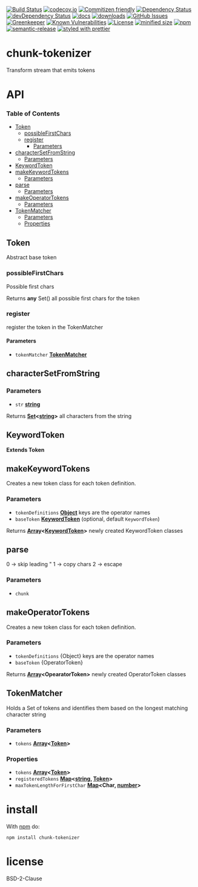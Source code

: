 [![Build Status](https://secure.travis-ci.org/arlac77/chunk-tokenizer.png)](http://travis-ci.org/arlac77/chunk-tokenizer)
[![codecov.io](http://codecov.io/github/arlac77/chunk-tokenizer/coverage.svg?branch=master)](http://codecov.io/github/arlac77/chunk-tokenizer?branch=master)
[![Commitizen friendly](https://img.shields.io/badge/commitizen-friendly-brightgreen.svg)](http://commitizen.github.io/cz-cli/)
[![Dependency Status](https://david-dm.org/arlac77/chunk-tokenizer.svg)](https://david-dm.org/arlac77/chunk-tokenizer)
[![devDependency Status](https://david-dm.org/arlac77/chunk-tokenizer/dev-status.svg)](https://david-dm.org/arlac77/chunk-tokenizer#info=devDependencies)
[![docs](http://inch-ci.org/github/arlac77/chunk-tokenizer.svg?branch=master)](http://inch-ci.org/github/arlac77/chunk-tokenizer)
[![downloads](http://img.shields.io/npm/dm/chunk-tokenizer.svg?style=flat-square)](https://npmjs.org/package/chunk-tokenizer)
[![GitHub Issues](https://img.shields.io/github/issues/arlac77/chunk-tokenizer.svg?style=flat-square)](https://github.com/arlac77/chunk-tokenizer/issues)
[![Greenkeeper](https://badges.greenkeeper.io/arlac77/chunk-tokenizer.svg)](https://greenkeeper.io/)
[![Known Vulnerabilities](https://snyk.io/test/github/arlac77/chunk-tokenizer/badge.svg)](https://snyk.io/test/github/arlac77/chunk-tokenizer)
[![License](https://img.shields.io/badge/License-BSD%203--Clause-blue.svg)](https://opensource.org/licenses/BSD-3-Clause)
[![minified size](https://badgen.net/bundlephobia/min/chunk-tokenizer)](https://bundlephobia.com/result?p=chunk-tokenizer)
[![npm](https://img.shields.io/npm/v/chunk-tokenizer.svg)](https://www.npmjs.com/package/chunk-tokenizer)
[![semantic-release](https://img.shields.io/badge/%20%20%F0%9F%93%A6%F0%9F%9A%80-semantic--release-e10079.svg)](https://github.com/arlac77/chunk-tokenizer)
[![styled with prettier](https://img.shields.io/badge/styled_with-prettier-ff69b4.svg)](https://github.com/prettier/prettier)

# chunk-tokenizer

Transform stream that emits tokens

# API

<!-- Generated by documentation.js. Update this documentation by updating the source code. -->

### Table of Contents

-   [Token](#token)
    -   [possibleFirstChars](#possiblefirstchars)
    -   [register](#register)
        -   [Parameters](#parameters)
-   [characterSetFromString](#charactersetfromstring)
    -   [Parameters](#parameters-1)
-   [KeywordToken](#keywordtoken)
-   [makeKeywordTokens](#makekeywordtokens)
    -   [Parameters](#parameters-2)
-   [parse](#parse)
    -   [Parameters](#parameters-3)
-   [makeOperatorTokens](#makeoperatortokens)
    -   [Parameters](#parameters-4)
-   [TokenMatcher](#tokenmatcher)
    -   [Parameters](#parameters-5)
    -   [Properties](#properties)

## Token

Abstract base token

### possibleFirstChars

Possible first chars

Returns **any** Set(<Number>) all possible first chars for the token

### register

register the token in the TokenMatcher

#### Parameters

-   `tokenMatcher` **[TokenMatcher](#tokenmatcher)** 

## characterSetFromString

### Parameters

-   `str` **[string](https://developer.mozilla.org/docs/Web/JavaScript/Reference/Global_Objects/String)** 

Returns **[Set](https://developer.mozilla.org/docs/Web/JavaScript/Reference/Global_Objects/Set)&lt;[string](https://developer.mozilla.org/docs/Web/JavaScript/Reference/Global_Objects/String)>** all characters from the string

## KeywordToken

**Extends Token**

## makeKeywordTokens

Creates a new token class for each token definition.

### Parameters

-   `tokenDefinitions` **[Object](https://developer.mozilla.org/docs/Web/JavaScript/Reference/Global_Objects/Object)** keys are the operator names
-   `baseToken` **[KeywordToken](#keywordtoken)**  (optional, default `KeywordToken`)

Returns **[Array](https://developer.mozilla.org/docs/Web/JavaScript/Reference/Global_Objects/Array)&lt;[KeywordToken](#keywordtoken)>** newly created KeywordToken classes

## parse

0 -> skip leading "
1 -> copy chars
2 -> escape

### Parameters

-   `chunk`  

## makeOperatorTokens

Creates a new token class for each token definition.

### Parameters

-   `tokenDefinitions`  {Object} keys are the operator names
-   `baseToken`  {OperatorToken}

Returns **[Array](https://developer.mozilla.org/docs/Web/JavaScript/Reference/Global_Objects/Array)&lt;OpearatorToken>** newly created OperatorToken classes

## TokenMatcher

Holds a Set of tokens and identifies them based on the longest matching character string

### Parameters

-   `tokens` **[Array](https://developer.mozilla.org/docs/Web/JavaScript/Reference/Global_Objects/Array)&lt;[Token](#token)>** 

### Properties

-   `tokens` **[Array](https://developer.mozilla.org/docs/Web/JavaScript/Reference/Global_Objects/Array)&lt;[Token](#token)>** 
-   `registeredTokens` **[Map](https://developer.mozilla.org/docs/Web/JavaScript/Reference/Global_Objects/Map)&lt;[string](https://developer.mozilla.org/docs/Web/JavaScript/Reference/Global_Objects/String), [Token](#token)>** 
-   `maxTokenLengthForFirstChar` **[Map](https://developer.mozilla.org/docs/Web/JavaScript/Reference/Global_Objects/Map)&lt;Char, [number](https://developer.mozilla.org/docs/Web/JavaScript/Reference/Global_Objects/Number)>** 

# install

With [npm](http://npmjs.org) do:

```shell
npm install chunk-tokenizer
```

# license

BSD-2-Clause
